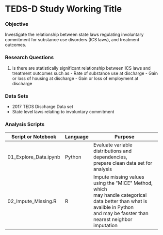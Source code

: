 # TEDS-D Study Working Title

### Objective
Investigate the relationship between state laws regulating involuntary commitment for substance use disorders (ICS laws), and treatment outcomes.

### Research Questions
  1. Is there are statistically significant relationship between ICS laws and treatment outcomes such as
    - Rate of substance use at discharge
    - Gain or loss of housing at discharge
    - Gain or loss of employment at discharge

### Data Sets
  - 2017 TEDS Discharge Data set
  - State level laws relating to involuntary commitment
  
### Analysis Scripts
  |Script or Notebook       | Language | Purpose |
  |-------------------------|----------|---------|
  |01_Explore_Data.ipynb| Python | Evaluate variable distributions and dependencies, <br> prepare clean data set for analysis|
  |02_Impute_Missing.R| R | Impute missing values using the "MICE" Method, which <br> may handle categorical data better than what is availble in Python <br> and may be fasster than nearest neighbor imputation |
  
  
  

  
